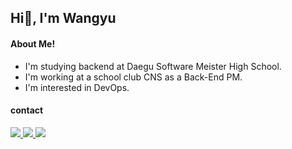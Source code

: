 Hi👋, I'm Wangyu 
--
#### About Me!
* I'm studying backend at Daegu Software Meister High School.
* I'm working at a school club  CNS  as a Back-End PM.
*  I'm interested in DevOps.
#### contact
<a href="mailto:jowangyu75@dgsw.hs.kr"><img src="https://img.shields.io/badge/Gmail-EA4335?style=flat-square&logo=gmail&logoColor=white"/> </a> <a href = "https://www.instagram.com/pea._.06/"><img src="https://img.shields.io/badge/Instagram-E4405F?style=flat-square&logo=Instagram&logoColor=white"/> </a> <a href = "https://my.surfit.io/w/1824561057"><img src="https://img.shields.io/badge/Surfit-0B2343?style=flat-square&logo=Surfit&logoColor=white"/> </a> 

